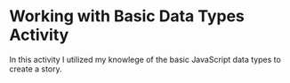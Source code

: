 # Working with Basic Data Types Activity
In this activity I utilized my knowlege of the basic JavaScript data types to create a story.